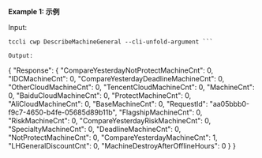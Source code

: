 **Example 1: 示例**



Input: 

```
tccli cwp DescribeMachineGeneral --cli-unfold-argument ```

Output: 
```
{
    "Response": {
        "CompareYesterdayNotProtectMachineCnt": 0,
        "IDCMachineCnt": 0,
        "CompareYesterdayDeadlineMachineCnt": 0,
        "OtherCloudMachineCnt": 0,
        "TencentCloudMachineCnt": 0,
        "MachineCnt": 0,
        "BaiduCloudMachineCnt": 0,
        "ProtectMachineCnt": 0,
        "AliCloudMachineCnt": 0,
        "BaseMachineCnt": 0,
        "RequestId": "aa05bbb0-f9c7-4650-b4fe-05685d89b11b",
        "FlagshipMachineCnt": 0,
        "RiskMachineCnt": 0,
        "CompareYesterdayRiskMachineCnt": 0,
        "SpecialtyMachineCnt": 0,
        "DeadlineMachineCnt": 0,
        "NotProtectMachineCnt": 0,
        "CompareYesterdayMachineCnt": 1,
        "LHGeneralDiscountCnt": 0,
        "MachineDestroyAfterOfflineHours": 0
    }
}
```

